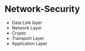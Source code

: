 # Network-Security

- Data Link layer
- Network Layer
- Crypto
- Transport Layer
- Application Layer
